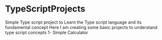 # TypeScriptProjects
Simple Type script project to Learn the Type script language and its fundamental concept
Here I am creating some basic projects to understand type script concepts
  1-  Simple Calculator 
